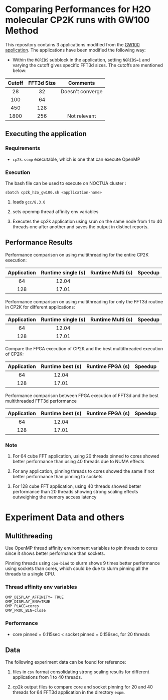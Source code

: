 # Comparing Performances for H2O molecular CP2K runs with GW100 Method

This repository contains 3 applications modified from the [GW100 application](https://www.cp2k.org/exercises:2017_uzh_cp2k-tutorial:gw).
The applications have been modified the following way:

- Within the `MGRIDS` subblock in the application, setting `NGRIDS=1` and varying 
the cutoff gives specific FFT3d sizes. The cutoffs are mentioned below:

| Cutoff | FFT3d Size |    Comments      |
|:------:|:----------:|:----------------:|
|   28   |     32     | Doesn't converge |
|   100  |     64     |                  |
|   450  |     128    |                  |
|  1800  |     256    |   Not relevant   |


## Executing the application
### Requirements

- `cp2k.ssmp` executable, which is one that can execute OpenMP 

### Execution

The bash file can be used to execute on NOCTUA cluster :

`sbatch cp2k_h2o_gw100.sh <application-name>`

1. loads `gcc/8.3.0`

2. sets openmp thread affinity env variables

3. Executes the cp2k application using srun on the same node from 1 to 40 threads 
    one after another and saves the output in distinct reports.

## Performance Results

Performance comparison on using multithreading for the entire CP2K execution:

| Application| Runtime single (s) | Runtime Multi (s) | Speedup  |
|:----------:|:------------------:|:-----------------:|:--------:|
|     64     |     12.04          |           | |
|     128    |    17.01           |           | |

Performance comparison on using multithreading for only the FFT3d routine in 
CP2K for different applications:

| Application| Runtime single (s) | Runtime Multi (s) | Speedup  |
|:----------:|:------------------:|:-----------------:|:--------:|
|     64     |     12.04         |           | |
|     128    |     17.01         |           | |

Compare the FPGA execution of CP2K and the best multithreaded execution of CP2K:

| Application| Runtime best (s) | Runtime FPGA (s) | Speedup  |
|:----------:|:----------------:|:----------------:|:--------:|
|     64     |     12.04        |           | |
|     128    |     17.01        |           | |

Performance comparison between FPGA execution of FFT3d and the best multithreaded 
FFT3d performance 

| Application| Runtime best (s) | Runtime FPGA (s) | Speedup  |
|:----------:|:----------------:|:----------------:|:--------:|
|     64     |     12.04        |           | |
|     128    |     17.01        |           | |

### Note

1. For 64 cube FFT application, using 20 threads pinned to cores showed better
  performance than using 40 threads due to NUMA effects

2. For any application, pinning threads to cores showed the same if not better
  performance than pinning to sockets

3. For 128 cube FFT application, using 40 threads showed better performance than
  20 threads showing strong scaling effects outweighing the memory access
  latency

# Experiment Data and others

## Multithreading

Use OpenMP thread affinity environment variables to pin threads to cores since 
it shows better performance than sockets. 

Pinning threads using `cpu-bind` to slurm shows 9 times better performance using
sockets than cores, which could be due to slurm pinning all the threads to a single CPU. 

### Thread affinity env variables

```
OMP_DISPLAY_AFFINITY= TRUE
OMP_DISPLAY_ENV=TRUE
OMP_PLACE=cores
OMP_PROC_BIN=close
```

### Performance 

- core pinned = 0.115sec < socket pinned = 0.159sec, for 20 threads 

## Data

The following experiment data can be found for reference:

1. files in `csv` format consolidating strong scaling results for different
   applications from 1 to 40 threads.

2. cp2k output files to compare core and socket pinning for 20 and 40 threads
   for 64 FFT3d application in the directory `expm`.

